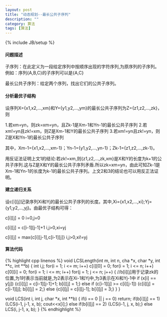 ```yaml
---
layout: post
title: "动态规划--最长公共子序列"
description: ""
category: 算法
tags: [算法]
---
```

{% include JB/setup %}

#### 问题描述

子序列：在此定义为一段给定序列中按顺序出现的字符序列,为原序列的子序列。例如：序列{A,B,C}的子序列可以是{A,C}

最长公共子序列：给定两个序列，找出它们的公共子序列。

<!--more-->
#### 分析最优子结构

设序列X={x1,x2,...,xm}和Y={y1,y2,...,ym}的最长公共子序列为Z={z1,z2,...,zk}，则

1.若xm=yn，则zk=xm=yn，且Zk-1是Xm-1和Yn-1的最长公共子序列
2.若xm!=yn且zk!=xm，则Z是Xm-1和Y的最长公共子序列
3.若xm!=yn且zk!=yn，则Z是X和Yn-1的最长公共子序列

其中，Xm-1={x1,x2,...,xm-1}；Yn-1={y1,y2,...,yn-1}；Zk-1={z1,z2,...,zk-1}。

用反证法证明上文1的结论:若zk!=xm,则{z1,z2,...,zk,xm}是X和Y的长度为k+1的公共子序列.这与Z是X和Y的最长公共子序列矛盾.所以zk=xm=yn，由此可知Zk-1是Xm-1和Yn-1的长度为k-1的最长公共子序列。上文2和3的结论也可以用反正法证明。

#### 建立递归关系

设c\[i\]\[j\]记录序列Xi和Yj的最长公共子序列的长度。其中,Xi={x1,x2,...,xi};Yj={y1,y2,...,yj}。由最优子结构可得：

c\[i\]\[j\] = 0   i=0,j=0

c\[i\]\[j\] = c\[i-1\]\[j-1\]+1    i,j>0,xi=yj

c\[i\]\[j\] = max{c\[i\]\[j-1\],c\[i-1\]\[j\]}    i,j>0,xi!=yj

#### 算法代码

{% highlight cpp linenos %}
void LCSLength(int m, int n, cha *x, char *y, int **c, int **b)
{
    int i,j;
    for(i = 1; i <= m; i++) c[i][0] = 0;
    for(i = 1; i <= n; i++) c[0][i] = 0;
    for(i = 1; i <= m; i++)
        for(j = 1; j <= n; j++) {
            //b[i][j]用于记录zk的位置,为1时表示当前就是,为2表示在Xi-1和Yj中,为3表示在Xi和Yj-1中
            if (x[i] == y[j]) {c[i][j] = c[i-1][j-1]+1; b[i][j] = 1;}
            else if (c[i-1][j] >= c[i][j-1]) {c[i][j] = c[i-1][j]; b[i][j] = 2;}
            else {c[i][j] = c[i][j-1]; b[i][j] = 3;}
    }
}

void LCS(int i, int j, char *x, int **b)
{
    if(i == 0 || j == 0) return;
    if(b[i][j] == 1) {LCS(i-1, j-1, x, b); cout<<x[i];}
    else if(b[i][j] == 2) {LCS(i-1, j, x, b);}
    else LCS(i, j-1, x, b);
}
{% endhighlight %}